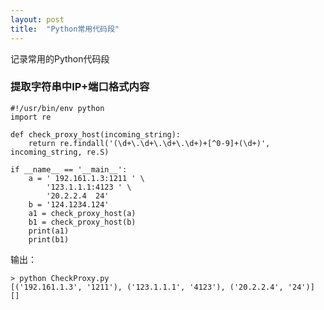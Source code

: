 ```yaml
---
layout: post
title:  "Python常用代码段"
---
```


记录常用的Python代码段


### 提取字符串中IP+端口格式内容

	#!/usr/bin/env python
	import re

	def check_proxy_host(incoming_string):
	    return re.findall('(\d+\.\d+\.\d+\.\d+)+[^0-9]+(\d+)', incoming_string, re.S)

	if __name__ == '__main__':
	    a = ' 192.161.1.3:1211 ' \
	        '123.1.1.1:4123 ' \
	        '20.2.2.4  24'
	    b = '124.1234.124'
	    a1 = check_proxy_host(a)
	    b1 = check_proxy_host(b)
	    print(a1)
	    print(b1)

输出：

	> python CheckProxy.py
	[('192.161.1.3', '1211'), ('123.1.1.1', '4123'), ('20.2.2.4', '24')]
	[]





